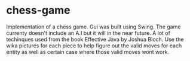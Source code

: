 # chess-game
Implementation of a chess game. Gui was built using Swing. The game currenty doesn't include an A.I but it will in the near future. A lot of techinques used from the book Effective Java by Joshua Bloch. Use the wika pictures for each piece to help figure out the valid moves for each entity as well as certain case where those valid moves wont work. 
